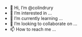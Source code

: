 - 👋 Hi, I’m @colindrury
- 👀 I’m interested in ...
- 🌱 I’m currently learning ...
- 💞️ I’m looking to collaborate on ...
- 📫 How to reach me ...

<!---
colindrury/colindrury is a ✨ special ✨ repository because its `README.md` (this file) appears on your GitHub profile.
You can click the Preview link to take a look at your changes.
--->
